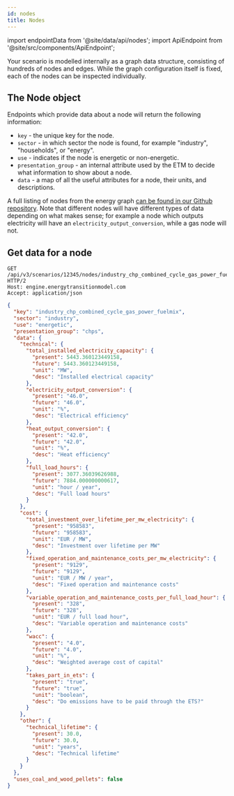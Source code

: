 ```yaml
---
id: nodes
title: Nodes
---
```


import endpointData from '@site/data/api/nodes';
import ApiEndpoint from '@site/src/components/ApiEndpoint';

Your scenario is modelled internally as a graph data structure, consisting of hundreds of nodes and edges. While the graph configuration itself is fixed, each of the nodes can be inspected individually.

## The Node object

Endpoints which provide data about a node will return the following information:

* `key` - the unique key for the node.
* `sector` - in which sector the node is found, for example "industry", "households", or "energy".
* `use` - indicates if the node is energetic or non-energetic.
* `presentation_group` - an internal attribute used by the ETM to decide what information to show about a node.
* `data` - a map of all the useful attributes for a node, their units, and descriptions.

A full listing of nodes from the energy graph [can be found in our Github repository](https://github.com/quintel/etsource/tree/master/graphs/energy/nodes). Note that different nodes will have different types of data depending on what makes sense; for example a node which outputs electricity will have an `electricity_output_conversion`, while a gas node will not.

## Get data for a node

<ApiEndpoint data={endpointData.show} />

```http title="Example request"
GET /api/v3/scenarios/12345/nodes/industry_chp_combined_cycle_gas_power_fuelmix HTTP/2
Host: engine.energytransitionmodel.com
Accept: application/json
```

```json title="Example response"
{
  "key": "industry_chp_combined_cycle_gas_power_fuelmix",
  "sector": "industry",
  "use": "energetic",
  "presentation_group": "chps",
  "data": {
    "technical": {
      "total_installed_electricity_capacity": {
        "present": 5443.360123449158,
        "future": 5443.360123449158,
        "unit": "MW",
        "desc": "Installed electrical capacity"
      },
      "electricity_output_conversion": {
        "present": "46.0",
        "future": "46.0",
        "unit": "%",
        "desc": "Electrical efficiency"
      },
      "heat_output_conversion": {
        "present": "42.0",
        "future": "42.0",
        "unit": "%",
        "desc": "Heat efficiency"
      },
      "full_load_hours": {
        "present": 3077.36039626988,
        "future": 7884.000000000617,
        "unit": "hour / year",
        "desc": "Full load hours"
      }
    },
    "cost": {
      "total_investment_over_lifetime_per_mw_electricity": {
        "present": "958583",
        "future": "958583",
        "unit": "EUR / MW",
        "desc": "Investment over lifetime per MW"
      },
      "fixed_operation_and_maintenance_costs_per_mw_electricity": {
        "present": "9129",
        "future": "9129",
        "unit": "EUR / MW / year",
        "desc": "Fixed operation and maintenance costs"
      },
      "variable_operation_and_maintenance_costs_per_full_load_hour": {
        "present": "328",
        "future": "328",
        "unit": "EUR / full load hour",
        "desc": "Variable operation and maintenance costs"
      },
      "wacc": {
        "present": "4.0",
        "future": "4.0",
        "unit": "%",
        "desc": "Weighted average cost of capital"
      },
      "takes_part_in_ets": {
        "present": "true",
        "future": "true",
        "unit": "boolean",
        "desc": "Do emissions have to be paid through the ETS?"
      }
    },
    "other": {
      "technical_lifetime": {
        "present": 30.0,
        "future": 30.0,
        "unit": "years",
        "desc": "Technical lifetime"
      }
    }
  },
  "uses_coal_and_wood_pellets": false
}
```
